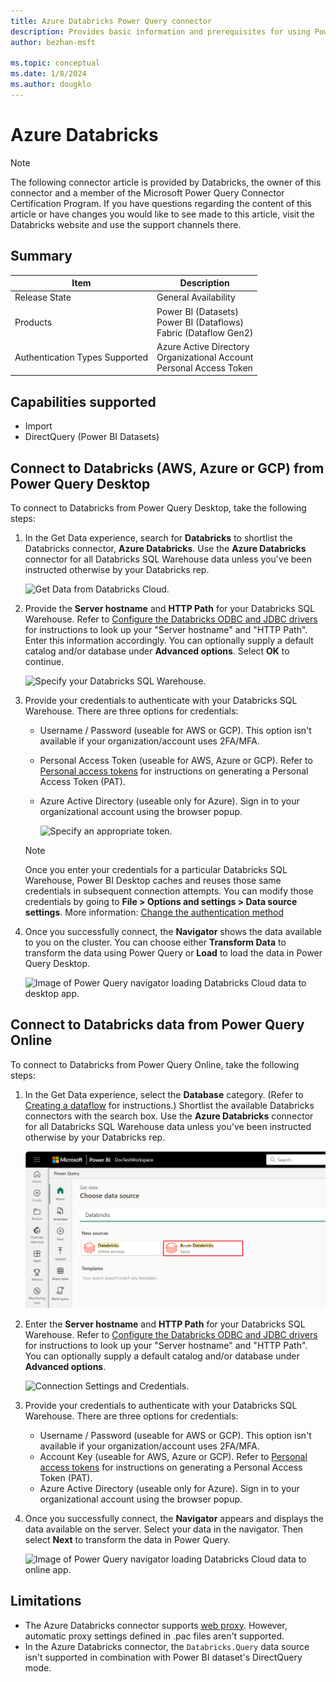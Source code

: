 ```yaml
---
title: Azure Databricks Power Query connector
description: Provides basic information and prerequisites for using Power Query's Azure Databricks connector.
author: bezhan-msft

ms.topic: conceptual
ms.date: 1/8/2024
ms.author: dougklo
---
```


# Azure Databricks

> [!NOTE]
>The following connector article is provided by Databricks, the owner of this connector and a member of the Microsoft Power Query Connector Certification Program. If you have questions regarding the content of this article or have changes you would like to see made to this article, visit the Databricks website and use the support channels there.

## Summary

| Item | Description |
| ---- | ----------- |
| Release State | General Availability |
| Products | Power BI (Datasets)<br/>Power BI (Dataflows)<br/>Fabric (Dataflow Gen2) |
| Authentication Types Supported | Azure Active Directory<br/>Organizational Account<br/>Personal Access Token |

## Capabilities supported

* Import
* DirectQuery (Power BI Datasets)

## Connect to Databricks (AWS, Azure or GCP) from Power Query Desktop

To connect to Databricks from Power Query Desktop, take the following steps:

1. In the Get Data experience, search for **Databricks** to shortlist the Databricks connector, **Azure Databricks**. Use the **Azure Databricks** connector for all Databricks SQL Warehouse data unless you've been instructed otherwise by your Databricks rep.

    ![Get Data from Databricks Cloud.](./media/databricksazure/get-data-dbc.png)

2. Provide the **Server hostname** and **HTTP Path** for your Databricks SQL Warehouse. Refer to [Configure the Databricks ODBC and JDBC drivers](/azure/databricks/integrations/bi/jdbc-odbc-bi) for instructions to look up your "Server hostname" and "HTTP Path". Enter this information accordingly. You can optionally supply a default catalog and/or database under **Advanced options**. Select **OK** to continue.

    ![Specify your Databricks SQL Warehouse.](./media/databricksazure/azdbc-sql-endpoint.png)

3. Provide your credentials to authenticate with your Databricks SQL Warehouse. There are three options for credentials:

    * Username / Password (useable for AWS or GCP). This option isn't available if your organization/account uses 2FA/MFA.
    * Personal Access Token (useable for AWS, Azure or GCP). Refer to [Personal access tokens](/azure/databricks/sql/user/security/personal-access-tokens) for instructions on generating a Personal Access Token (PAT).
    * Azure Active Directory (useable only for Azure). Sign in to your organizational account using the browser popup.

      ![Specify an appropriate token.](./media/databricksazure/azdbc-pat.png)

    > [!NOTE]
    > Once you enter your credentials for a particular Databricks SQL Warehouse, Power BI Desktop caches and reuses those same credentials in subsequent connection attempts. You can modify those credentials by going to **File > Options and settings > Data source settings**. More information: [Change the authentication method](../ConnectorAuthentication.md#change-the-authentication-method)

4. Once you successfully connect, the **Navigator** shows the data available to you on the cluster. You can choose either **Transform Data** to transform the data using Power Query or **Load** to load the data in Power Query Desktop.

    ![Image of Power Query navigator loading Databricks Cloud data to desktop app.](./media/databricksazure/navigator-with-filter.png)

## Connect to Databricks data from Power Query Online

To connect to Databricks from Power Query Online, take the following steps:

1. In the Get Data experience, select the **Database** category. (Refer to [Creating a dataflow](/power-bi/transform-model/dataflows/dataflows-create) for instructions.) Shortlist the available Databricks connectors with the search box. Use the **Azure Databricks** connector for all Databricks SQL Warehouse data unless you've been instructed otherwise by your Databricks rep.  

    ![Image of the Databricks connectors.](./media/databricksazure/filtered-connectors.png)

2. Enter the **Server hostname** and **HTTP Path** for your Databricks SQL Warehouse. Refer to [Configure the Databricks ODBC and JDBC drivers](/azure/databricks/integrations/bi/jdbc-odbc-bi) for instructions to look up your "Server hostname" and "HTTP Path". You can optionally supply a default catalog and/or database under **Advanced options**.

    ![Connection Settings and Credentials.](./media/databricksazure/azconnect-setting-cred.png)

3. Provide your credentials to authenticate with your Databricks SQL Warehouse. There are three options for credentials:

    * Username / Password (useable for AWS or GCP). This option isn't available if your organization/account uses 2FA/MFA.
    * Account Key (useable for AWS, Azure or GCP). Refer to [Personal access tokens](/azure/databricks/sql/user/security/personal-access-tokens) for instructions on generating a Personal Access Token (PAT).
    * Azure Active Directory (useable only for Azure). Sign in to your organizational account using the browser popup.

4. Once you successfully connect, the **Navigator** appears and displays the data available on the server. Select your data in the navigator. Then select **Next** to transform the data in Power Query.

    ![Image of Power Query navigator loading Databricks Cloud data to online app.](./media/databricksazure/pq-choose-data.png)

## Limitations

* The Azure Databricks connector supports [web proxy](/power-bi/connect-data/desktop-troubleshooting-sign-in#using-default-system-credentials-for-web-proxy). However, automatic proxy settings defined in .pac files aren't supported.
* In the Azure Databricks connector, the `Databricks.Query` data source isn't supported in combination with Power BI dataset's DirectQuery mode.
